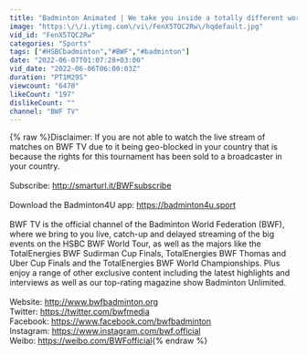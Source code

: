 ```yaml
---
title: "Badminton Animated | We take you inside a totally different world of badminton 🏸🤣"
image: "https:\/\/i.ytimg.com\/vi\/FenX5TQC2Rw\/hqdefault.jpg"
vid_id: "FenX5TQC2Rw"
categories: "Sports"
tags: ["#HSBCbadminton","#BWF","#badminton"]
date: "2022-06-07T01:07:28+03:00"
vid_date: "2022-06-06T06:00:03Z"
duration: "PT1M29S"
viewcount: "6470"
likeCount: "197"
dislikeCount: ""
channel: "BWF TV"
---
```

{% raw %}Disclaimer: If you are not able to watch the live stream of matches on BWF TV due to it being geo-blocked in your country that is because the rights for this tournament has been sold to a broadcaster in your country.<br /><br />Subscribe: <a rel="nofollow" target="blank" href="http://smarturl.it/BWFsubscribe">http://smarturl.it/BWFsubscribe</a>  <br /><br />Download the Badminton4U app: <a rel="nofollow" target="blank" href="https://badminton4u.sport">https://badminton4u.sport</a><br /><br />BWF TV is the official channel of the Badminton World Federation (BWF), where we bring to you live, catch-up and delayed streaming of the big events on the HSBC BWF World Tour, as well as the majors like the TotalEnergies BWF Sudirman Cup Finals, TotalEnergies BWF Thomas and Uber Cup Finals and the TotalEnergies BWF World Championships. Plus enjoy a range of other exclusive content including the latest highlights and interviews as well as our top-rating magazine show Badminton Unlimited.<br /><br />Website: <a rel="nofollow" target="blank" href="http://www.bwfbadminton.org">http://www.bwfbadminton.org</a><br />Twitter: <a rel="nofollow" target="blank" href="https://twitter.com/bwfmedia">https://twitter.com/bwfmedia</a> <br />Facebook: <a rel="nofollow" target="blank" href="https://www.facebook.com/bwfbadminton">https://www.facebook.com/bwfbadminton</a> <br />Instagram: <a rel="nofollow" target="blank" href="https://www.instagram.com/bwf.official">https://www.instagram.com/bwf.official</a> <br />Weibo: <a rel="nofollow" target="blank" href="https://weibo.com/BWFofficial">https://weibo.com/BWFofficial</a>{% endraw %}
